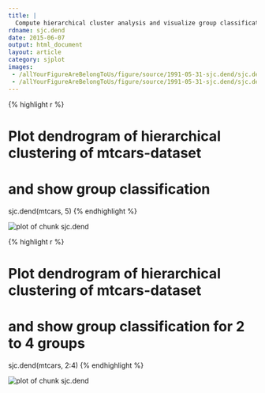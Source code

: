 ```yaml
---
title: |
  Compute hierarchical cluster analysis and visualize group classification
rdname: sjc.dend
date: 2015-06-07
output: html_document
layout: article
category: sjplot
images:
 - /allYourFigureAreBelongToUs/figure/source/1991-05-31-sjc.dend/sjc.dend-1.png
 - /allYourFigureAreBelongToUs/figure/source/1991-05-31-sjc.dend/sjc.dend-2.png
---
```





{% highlight r %}
# Plot dendrogram of hierarchical clustering of mtcars-dataset
# and show group classification
sjc.dend(mtcars, 5)
{% endhighlight %}

![plot of chunk sjc.dend](/allYourFigureAreBelongToUs/figure/source/1991-05-31-sjc.dend/sjc.dend-1.png) 

{% highlight r %}
# Plot dendrogram of hierarchical clustering of mtcars-dataset
# and show group classification for 2 to 4 groups
sjc.dend(mtcars, 2:4)
{% endhighlight %}

![plot of chunk sjc.dend](/allYourFigureAreBelongToUs/figure/source/1991-05-31-sjc.dend/sjc.dend-2.png) 